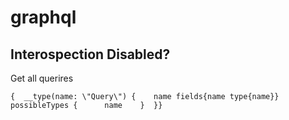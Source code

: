 # graphql

## Interospection Disabled?

Get all querires
```
{  __type(name: \"Query\") {    name fields{name type{name}}    possibleTypes {      name    }  }}
```
